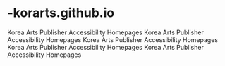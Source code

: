 # -korarts.github.io
Korea Arts Publisher Accessibility Homepages 
Korea Arts Publisher Accessibility Homepages 
Korea Arts Publisher Accessibility Homepages 
Korea Arts Publisher Accessibility Homepages 
Korea Arts Publisher Accessibility Homepages 
